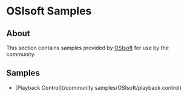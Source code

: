 # OSIsoft Samples
## About
This section contains samples provided by [OSIsoft](http://www.osisoft.com/) for use by the community.

## Samples
* [Playback Control](/community samples/OSIsoft/playback control)